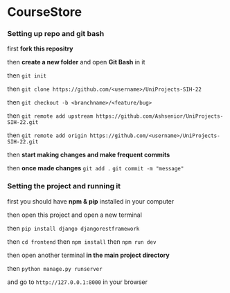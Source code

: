 # CourseStore

### Setting up repo and git bash
first **fork this repositry**

then **create a new folder** and open **Git Bash** in it

then `git init`

then `git clone https://github.com/<username>/UniProjects-SIH-22`

then `git checkout -b <branchname>/<feature/bug>`

then `git remote add upstream https://github.com/Ashsenior/UniProjects-SIH-22.git`

then `git remote add origin https://github.com/<username>/UniProjects-SIH-22.git`

then **start making changes and make frequent commits**

then **once made changes** `git add .` `git commit -m "message"`

### Setting the project and running it 


first you should have **npm & pip** installed in your computer

then open this project and open a new terminal 

then `pip install django djangorestframework`

then `cd frontend` then `npm install` then `npm run dev`

then open another terminal **in the main project directory** 

then `python manage.py runserver`

and go to `http://127.0.0.1:8000` in your browser
